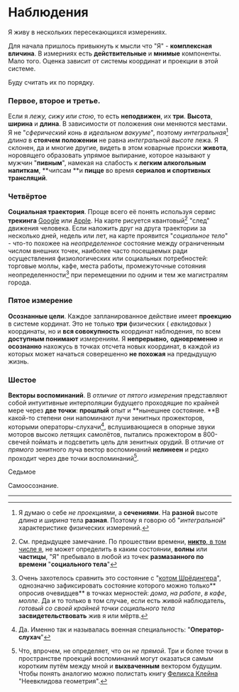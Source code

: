 # Наблюдения

Я живу в нескольких пересекающихся измерениях.

Для начала пришлось привыкнуть к мысли что "Я" - **комплексная вличина**. В измерниях есть **действительные** и **мнимые** компоненты. Мало того. Оценка зависит от системы координат и проекции в этой системе.

Буду считать их по порядку.

### Первое, второе и третье.

Если я _лежу, сижу или стою_, то есть **неподвижен**, их **три**. **Высота**, **ширина** и **длина**. В зависимости от положения они меняются местами. Я не "_сферический конь в идеальном вакууме_", поэтому _интегральная_[^1] _длина_ в **стоячем положении** не равна _интегральной высоте_ лежа. Я склонен, да и многие другие, видеть в этом коварные происки **живота**, норовящего образовать упрямое выпирание, которое называют у мужчин "**пивным**", намекая на слабость к **легким алкогольным напиткам**, **чипсам **и **пицце** во время **сериалов **и** спортивных трансляций**.

### Четвёртое

**Социальная траектория**. Проще всего её понять используя сервис **трекинга** [Google](https://www.google.com/maps/timeline?pb) или [Apple](https://support.apple.com/ru-ru/explore/find-my-iphone-ipad-mac-watch). На карте рисуется квантовый[^3] "след" движения человека. Если наложить друг на друга траектории за несколько дней, недель или лет, на карте проявится "_социальное тело_" - что-то похожее на _неопределенное_ состояние между ограниченным числом внешних точек, наиболее часто посещаемых ради осуществления физиологических или социальных потребностей: торговые моллы, кафе, места работы, промежуточные сотояния неопределенности[^2] при перемещении по одним и тем же магистралям города.

### Пятое измерение

**Осознанные цели**. Каждое запланированное действие имеет **проекцию** в системе кординат. Это не только **три** физических \( _евклидовых_ \) координаты, но и **вся совокупность** координат наблюдения, по всем **доступным понимают** измерениям. Я **непрерывно,** **одновременно** и **осознанно** нахожусь в точках отсчета новых координат, в каждой из которых может начаться соверешенно **не похожая** на предыдущую жизнь.

### **Шестое**

**Векторы воспоминаний**. В _отличие_ от _пятого измерения_ представляют собой интуитивные интерполяции будущего проходящие по крайней мере через **две точки**: **прошлый** опыт и **нынешнее состояние. **В какой-то степени они напоминают лучи зенитных прожекторов, которыми операторы-слухачи[^4], вслушивающиеся в опорные звуки моторов высоко летящих самолётов, пытались  прожектором в 800-свечей поймать и подсветить цель для зенитных орудий. В отличие от _прямого_ зенитного луча вектор воспоминаний **нелинеен** и редко проходит через две точки воспоминаний[^5].

Седьмое

Самоосознание. 

---

[^1]: Я думаю о себе _не проекциями_, а **сечениями**. На **разной** высоте _длина_ и _ширина_ тела **разная**. Поэтому я говорю об "_интегральной_" характеристике физических измерений.

[^2]: Очень захотелось сравнить это состояние с "[котом Шрёдингера](https://ru.wikipedia.org/wiki/Кот_Шрёдингера)", однозначно зафиксировать состояние которого можно только** опросив очевидцев** в точках мерностей: _дома_, _на работе_, _в кафе_, _молле_. Да и то только в том случае, если есть живой наблюдатель, _готовый со своей крайней точки социального тела_ **засвидетельствовать** жив я или мёртв.

[^3]: См. предыдущее замечание. По прошествии времени, [**никто**, в том числе я](https://ru.wikipedia.org/wiki/Кот_Шрёдингера), не может определить в каким состоянии, **волны** или **частицы**, "Я" пребывало в любой из точек **размазанного по времени** "**социального тела**"

[^4]: Да. Именно так и называлась военная специальность: "**Оператор-слухач**"

[^5]: Что, впрочем, не определяет, что он _не прямой_. Три и более точки в пространстве проекций воспоминаний могут оказаться самым коротким путём между мной и **выхваченным** вектором будущим. Чтобы понять аналогию можно полистать книгу [Феликса Клейна](https://ru.wikipedia.org/wiki/Клейн,_Феликс) "Неевклидова геометрия". 

